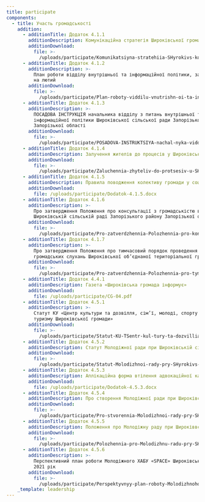 ```yaml
---
title: participate
components:
  - title: Участь громадськості
    addition:
      - additionTitle: Додаток 4.1.1
        additionDescription: Комунікаційна стратегія Широківської громади
        additionDownload:
          file: >-
            /uploads/participate/Komunikatsiyna-stratehiia-SHyrokivs-koi-hromady.docx
      - additionTitle: Додаток 4.1.2
        additionDescription: >-
          План роботи відділу внутрішньої та інформаційної політики, заплановані
          на лютий
        additionDownload:
          file: >-
            /uploads/participate/Plan-roboty-viddilu-vnutrishn-oi-ta-informatsiynoi-polityky-zaplanovani-na-liutyy.docx
      - additionTitle: Додаток 4.1.3
        additionDescription: >-
          ПОСАДОВА ІНСТРУКЦІЯ начальника відділу з питань внутрішньої та
          інформаційної політики Широківської сільської ради Запорізького району
          Запорізької області
        additionDownload:
          file: >-
            /uploads/participate/POSADOVA-INSTRUKTSIYA-nachal-nyka-viddilu-z-pytan-vnutrishn-oi-ta-informatsiynoi-polityky-SHyrokivs-koi-sil-s-koi-rady-Zaporiz-koho-rayonu-Zaporiz-koi-oblasti.doc
      - additionTitle: Додаток 4.1.4
        additionDescription: Залучення жителів до процесів у Широківській громаді
        additionDownload:
          file: >-
            /uploads/participate/Zaluchennia-zhyteliv-do-protsesiv-u-SHyrokivs-kiy-hromadi.pptx
      - additionTitle: Додаток 4.1.5
        additionDescription: Правила поводження колективу громади у соціальній мережі Facebook
        additionDownload:
          file: /uploads/participate/Dodatok-4.1.5.docx
      - additionTitle: Додаток 4.1.6
        additionDescription: >-
          Про затвердження Положення про консультації з громадськістю в
          Широківській сільській раді Запорізького району Запорізької області
        additionDownload:
          file: >-
            /uploads/participate/Pro-zatverdzhennia-Polozhennia-pro-konsul-tatsii-z-hromads-kistiu-v-SHyrokivs-kiy-sil-s-kiy-radi-Zaporiz-koho-rayonu-Zaporiz-koi-oblasti.docx
      - additionTitle: Додаток 4.1.7
        additionDescription: >-
          Про затвердження Положення про тимчасовий порядок проведення
          громадських слухань Широківської об’єднаної територіальної громади
        additionDownload:
          file: >-
            /uploads/participate/Pro-zatverdzhennia-Polozhennia-pro-tymchasovyy-poriadok-provedennia-hromads-kykh-slukhan-SHyrokivs-koi-ob-iednanoi-terytorial-noi-hromady.doc
      - additionTitle: Додаток 4.4.1
        additionDescription: Газета «Широківська громада інформує»
        additionDownload:
          file: /uploads/participate/CG-04.pdf
      - additionTitle: Додаток 4.5.1
        additionDescription: >-
          Статут КУ «Центр культури та дозвілля, сім’ї, молоді, спорту та
          туризму Широківської громади»
        additionDownload:
          file: >-
            /uploads/participate/Statut-KU-TSentr-kul-tury-ta-dozvillia-sim-i-molodi-sportu-ta-turyzmu-SHyrokivs-koi-hromady-.doc
      - additionTitle: Додаток 4.5.2
        additionDescription: Статут Молодіжної ради при Широківській сільській раді
        additionDownload:
          file: >-
            /uploads/participate/Statut-Molodizhnoi-rady-pry-SHyrokivs-kiy-sil-s-kiy-radi.pdf
      - additionTitle: Додаток 4.5.3
        additionDescription: Аплікаційна форма втілення адвокаційної кампанії
        additionDownload:
          file: /uploads/participate/Dodatok-4.5.3.docx
      - additionTitle: Додаток 4.5.4
        additionDescription: Про створення Молодіжної ради при Широківській сільській раді
        additionDownload:
          file: >-
            /uploads/participate/Pro-stvorennia-Molodizhnoi-rady-pry-SHyrokivs-kiy-sil-s-kiy-radi.pdf
      - additionTitle: Додаток 4.5.5
        additionDescription: Положення про Молодіжну раду при Широківвської раді
        additionDownload:
          file: >-
            /uploads/participate/Polozhennia-pro-Molodizhnu-radu-pry-SHyrokivs-kiy-radi.pdf
      - additionTitle: Додаток 4.5.6
        additionDescription: >-
          Перспективний план роботи Молодіжного ХАБУ «SPACE» Широківської ОТГ на
          2021 рік
        additionDownload:
          file: >-
            /uploads/participate/Perspektyvnyy-plan-roboty-Molodizhnoho-KHABU-SPACE-SHyrokivs-koi-OTH-na-2021-rik.doc
    _template: leadership
---
```






